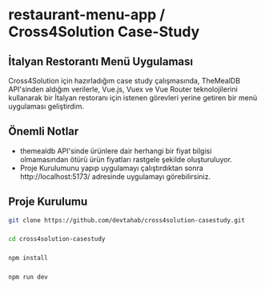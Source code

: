 # restaurant-menu-app / Cross4Solution Case-Study

## İtalyan Restorantı Menü Uygulaması

Cross4Solution için hazırladığım case study çalışmasında, TheMealDB API'sinden aldığım verilerle, Vue.js, Vuex ve Vue Router teknolojilerini kullanarak bir İtalyan restoranı için istenen görevleri yerine getiren bir menü uygulaması geliştirdim.

## Önemli Notlar
- themealdb API'sinde ürünlere dair herhangi bir fiyat bilgisi olmamasından ötürü ürün fiyatları rastgele şekilde oluşturuluyor.
- Proje Kurulumunu yapıp uygulamayı çalıştırdıktan sonra http://localhost:5173/ adresinde uygulamayı görebilirsiniz.

## Proje Kurulumu

```sh
git clone https://github.com/devtahab/cross4solution-casestudy.git
```

###

```sh
cd cross4solution-casestudy
```

###

```sh
npm install
```

### 

```sh
npm run dev
```
